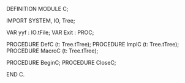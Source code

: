 DEFINITION MODULE C;

IMPORT SYSTEM, IO, Tree;

VAR yyf	: IO.tFile;
VAR Exit	: PROC;

PROCEDURE DefC (t: Tree.tTree);
PROCEDURE ImplC (t: Tree.tTree);
PROCEDURE MacroC (t: Tree.tTree);

PROCEDURE BeginC;
PROCEDURE CloseC;

END C.
